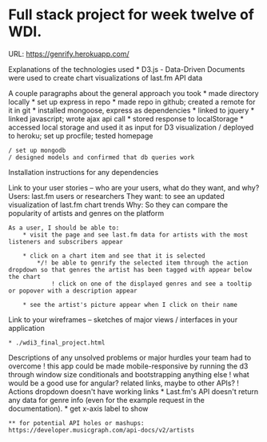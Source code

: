 # Full stack project for week twelve of WDI.
URL: https://genrify.herokuapp.com/

Explanations of the technologies used
    * D3.js
        - Data-Driven Documents were used to create chart visualizations of last.fm API data

A couple paragraphs about the general approach you took
    * made directory locally
    * set up express in repo
    * made repo in github; created a remote for it in git
    * installed mongoose, express as dependencies
    * linked to jquery
    * linked javascript; wrote ajax api call
    * stored response to localStorage
    * accessed local storage and used it as input for D3 visualization
    / deployed to heroku; set up procfile; tested homepage
    
    / set up mongodb
    / designed models and confirmed that db queries work

Installation instructions for any dependencies
    

Link to your user stories – who are your users, what do they want, and why?
    Users: last.fm users or researchers
    They want: to see an updated visualization of last.fm chart trends
    Why: So they can compare the popularity of artists and genres on the platform

    As a user, I should be able to: 
        * visit the page and see last.fm data for artists with the most listeners and subscribers appear

        * click on a chart item and see that it is selected
            */! be able to genrify the selected item through the action dropdown so that genres the artist has been tagged with appear below the chart
                ! click on one of the displayed genres and see a tooltip or popover with a description appear

        * see the artist's picture appear when I click on their name

Link to your wireframes – sketches of major views / interfaces in your application

    * ./wdi3_final_project.html

Descriptions of any unsolved problems or major hurdles your team had to overcome
    ! this app could be made mobile-responsive by running the d3 through window size conditionals and bootstrapping anything else
    ! what would be a good use for angular? related links, maybe to other APIs?
    ! Actions dropdown doesn't have working links
    * Last.fm's API doesn't return any data for genre info (even for the example request in the documentation).
    * get x-axis label to show

    ** for potential API holes or mashups: https://developer.musicgraph.com/api-docs/v2/artists


